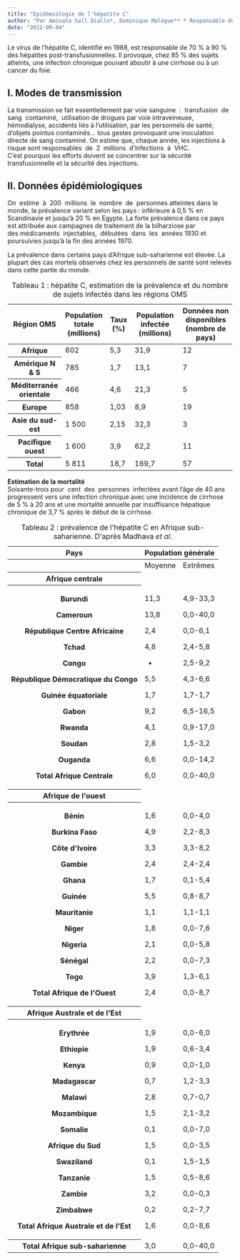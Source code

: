 ```yaml
---
title: "Epidémiologie de l'hépatite C"
author: "Par Aminata Sall Diallo*, Dominique Malègue** * Responsable du PNLH (Programme National de Lutte contre les Hépatites) au Ministère de la Santé du Sénégal. Professeur de physiologie et de biologie à l'UCAD (Université Cheikh Anta Diop) de Dakar. Coordinatrice de l'initiative panafricaine sur les hépatites. ** Médecin, Paris, France."
date: "2012-09-04"
---
```


Le virus de l’hépatite C, identifié en 1988, est responsable de 70 % à 90 % des hépatites post-transfusionnelles. Il provoque, chez 85 % des sujets atteints, une infection chronique pouvant aboutir à une cirrhose ou à un cancer du foie.
## I. Modes de transmission

La transmission se fait essentiellement par voie sanguine  :  transfusion  de  sang  contaminé,  utilisation de drogues par voie intraveineuse, hémodialyse, accidents liés à l’utilisation, par les personnels de santé,  
d’objets pointus contaminés… tous gestes provoquant une inoculation directe de sang contaminé. On estime que, chaque année, les injections à risque sont responsables  de  2  millions  d’infections  à  VHC.  C’est pourquoi les efforts doivent se concentrer sur la sécurité transfusionnelle et la sécurité des injections.

## II. Données épidémiologiques 

On  estime  à  200  millions  le  nombre  de  personnes atteintes dans le monde, la prévalence variant selon les pays : inférieure à 0,5 % en Scandinavie et jusqu’à 20 % en Egypte. La forte prévalence dans ce pays est attribuée aux campagnes de traitement de la bilharziose par des médicaments  injectables,  débutées  dans  les  années 1930 et poursuivies jusqu’à la fin des années 1970.

La prévalence dans certains pays d’Afrique sub-saharienne est élevée. La plupart des cas mortels observés chez les personnels de santé sont relevés dans cette partie du monde.

<table>
<caption>Tableau 1 : hépatite C, estimation de la prévalence et du nombre de sujets infectés dans les régions OMS</caption>

<thead>

<tr>

<th class="rteleft" scope="row" style="width: 97px; ">Région OMS</th>

<th scope="col" style="width: 70px; ">Population totale  
(millions)</th>

<th scope="col">Taux (%)</th>

<th scope="col">Population infectée  
(millions)</th>

<th scope="col">Données  
non disponibles  
(nombre de pays)</th>

</tr>

</thead>

<tbody>

<tr>

<th class="rteleft" scope="row" style="width: 101px; ">Afrique</th>

<td class="rtecenter" style="width: 74px; ">602</td>

<td class="rtecenter" style="">5,3</td>

<td class="rtecenter" style="">31,9</td>

<td class="rtecenter" style="">12</td>

</tr>

<tr>

<th class="rteleft" scope="row" style="width: 101px; ">Amérique N & S</th>

<td class="rtecenter" style="width: 74px; ">785</td>

<td class="rtecenter" style="">1,7</td>

<td class="rtecenter" style="">13,1</td>

<td class="rtecenter" style="">7</td>

</tr>

<tr>

<th class="rteleft" scope="row" style="width: 101px; ">Méditerranée orientale</th>

<td class="rtecenter" style="width: 74px; ">466</td>

<td class="rtecenter" style="">4,6</td>

<td class="rtecenter">21,3</td>

<td class="rtecenter">5</td>

</tr>

<tr>

<th class="rteleft" scope="row" style="width: 101px; ">Europe</th>

<td class="rtecenter" style="width: 74px; ">858</td>

<td class="rtecenter" style="">1,03</td>

<td class="rtecenter" style="">8,9</td>

<td class="rtecenter" style="">19</td>

</tr>

<tr>

<th class="rteleft" scope="row" style="width: 101px; ">Asie du sud-est</th>

<td class="rtecenter" style="width: 74px; ">1 500</td>

<td class="rtecenter" style="">2,15</td>

<td class="rtecenter" style="">32,3</td>

<td class="rtecenter" style="">3</td>

</tr>

<tr>

<th class="rteleft" scope="row" style="width: 101px; ">Pacifique ouest</th>

<td class="rtecenter" style="width: 74px; ">1 600</td>

<td class="rtecenter" style="">3,9</td>

<td class="rtecenter" style="">62,2</td>

<td class="rtecenter" style="">11</td>

</tr>

<tr>

<th class="rteleft" scope="row" style="width: 101px; ">Total</th>

<td class="rtecenter" style="width: 74px; ">5 811</td>

<td class="rtecenter" style="">18,7</td>

<td class="rtecenter" style="">169,7</td>

<td class="rtecenter" style="">57</td>

</tr>

</tbody>

</table>

**Estimation de la mortalité**  
Soixante-trois pour  cent  des  personnes  infectées avant l’âge de 40 ans progressent vers une infection chronique avec une incidence de cirrhose de 5 % à 20 ans et une mortalité annuelle par insuffisance hépatique chronique de 3,7 % après le début de la cirrhose.

<table>
<caption>Tableau 2 : prévalence de l'hépatite C en Afrique sub-saharienne.  
D'après Madhava <em>et al</em>.</caption>

<thead>

<tr>

<th scope="row">Pays</th>

<th colspan="2" rowspan="1" scope="col">Population générale</th>

</tr>

</thead>

<tbody>

<tr>

<th scope="row"> </th>

<td class="rtecenter" style="">Moyenne</td>

<td class="rtecenter" style="">Extrêmes</td>

</tr>

<tr>

<th class="rteleft" scope="row" style="">Afrique centrale</th>

<td class="rtecenter" style=""> </td>

<td class="rtecenter" style=""> </td>

</tr>

<tr>

<th class="rteleft" scope="row" style="">

Burundi

Cameroun

République Centre Africaine

Tchad

Congo

République Démocratique du Congo

Guinée équatoriale

Gabon

Rwanda

Soudan

Ouganda

Total Afrique Centrale

</th>

<td>

11,3

13,8

2,4

4,8

-

5,5

1,7

9,2

4,1

2,8

6,6

6,0

</td>

<td>

4,9-33,3

0,0-40,0

0,0-6,1

2,4-5,8

2,5-9,2

4,3-6,6

1,7-1,7

6,5-16,5

0,9-17,0

1,5-3,2

0,0-14,2

0,0-40,0

</td>

</tr>

<tr>

<th class="rteleft" scope="row" style="">Afrique de l'ouest</th>

<td> </td>

<td> </td>

</tr>

<tr>

<th class="rteleft" scope="row" style="">

Bénin

Burkina Faso

Côte d'Ivoire

Gambie

Ghana

Guinée

Mauritanie

Niger

Nigeria

Sénégal

Togo

Total Afrique de l'Ouest

</th>

<td>

1,6

4,9

3,3

2,4

1,7

5,5

1,1

1,8

2,1

2,2

3,9

2,4

</td>

<td>

0,0-4,0

2,2-8,3

3,3-8,2

2,4-2,4

0,1-5,4

0,8-8,7

1,1-1,1

0,0-7,6

0,0-5,8

0,0-7,3

1,3-6,1

0,0-8,7

</td>

</tr>

<tr>

<th class="rteleft" scope="row" style="">Afrique Australe et de l'Est</th>

<td> </td>

<td> </td>

</tr>

<tr>

<th class="rteleft" scope="row" style="">

Erythrée

Ethiopie

Kenya

Madagascar

Malawi

Mozambique

Somalie

Afrique du Sud

Swaziland

Tanzanie

Zambie

Zimbabwe

Total Afrique Australe et de l'Est

</th>

<td>

1,9

1,9

0,9

0,7

2,8

1,5

0,1

1,5

0,1

1,5

3,2

0,2

1,6

</td>

<td>

0,0-6,0

0,6-3,4

0,0-1,0

1,2-3,3

0,7-0,7

2,1-3,2

0,0-7,0

0,0-3,5

1,5-1,5

0,5-8,6

0,0-0,3

0,2-7,7

0,0-8,6

</td>

</tr>

<tr>

<th scope="row">Total Afrique sub-saharienne</th>

<td>3,0</td>

<td class="rtecenter" style="">0,0-40,0</td>

</tr>

</tbody>

</table>